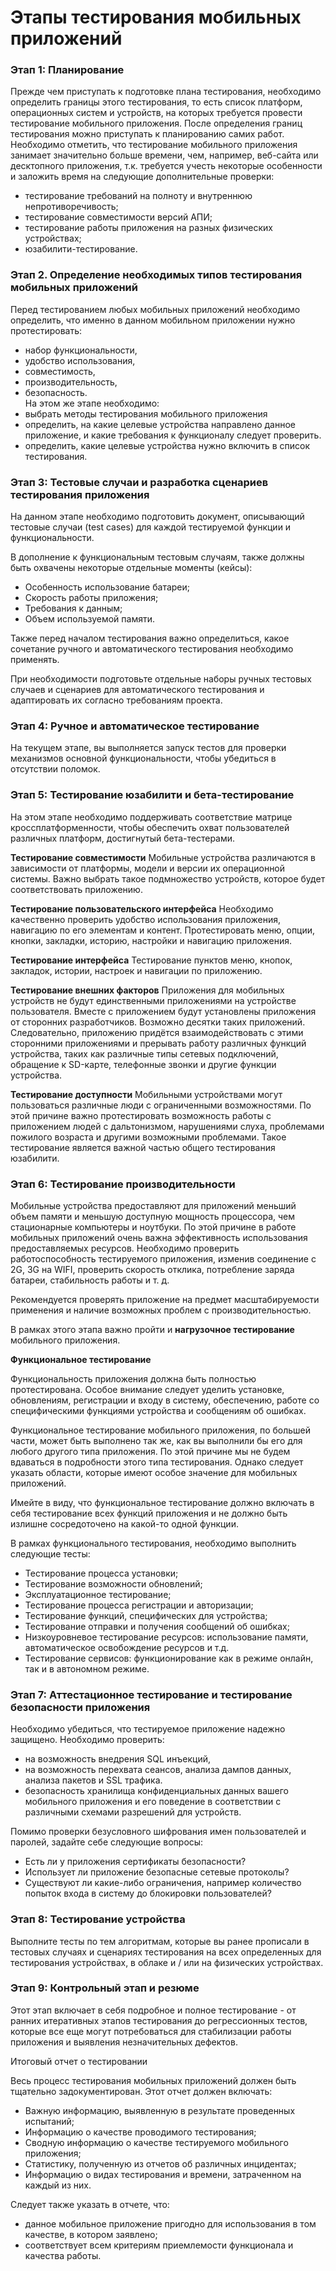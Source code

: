 # Этапы тестирования мобильных приложений
### Этап 1: Планирование 
Прежде чем приступать к подготовке плана тестирования, необходимо определить границы этого тестирования, то есть список платформ, операционных систем и устройств, на которых требуется провести тестирование мобильного приложения.
После определения границ тестирования можно приступать к планированию самих работ. Необходимо отметить, что тестирование мобильного приложения занимает значительно больше времени, чем, например, веб-сайта или десктопного приложения, т.к. требуется учесть некоторые особенности и заложить время на следующие дополнительные проверки:
- тестирование требований на полноту и внутреннюю непротиворечивость;
- тестирование совместимости версий АПИ;
- тестирование работы приложения на разных физических устройствах;
- юзабилити-тестирование.
### **Этап 2. Определение необходимых типов тестирования мобильных приложений**  
Перед тестированием любых мобильных приложений необходимо определить, что именно в данном мобильном приложении нужно протестировать: 
- набор функциональности, 
- удобство использования, 
- совместимость,  
- производительность, 
- безопасность.  
На этом же этапе необходимо:
- выбрать методы тестирования мобильного приложения 
- определить, на какие целевые устройства направлено данное приложение, и какие требования  к функционалу следует проверить.
- определить, какие целевые устройства нужно включить в список тестирования.

### Этап 3: Тестовые случаи и разработка сценариев тестирования приложения 
На данном этапе необходимо подготовить документ, описывающий тестовые случаи (test cases) для каждой тестируемой функции и функциональности.

В дополнение к функциональным тестовым случаям, также должны быть охвачены некоторые отдельные моменты (кейсы):
- Особенность использование батареи;
- Скорость работы приложения;
- Требования к данным;
- Объем используемой памяти.

Также перед началом тестирования важно определиться, какое сочетание ручного и автоматического тестирования необходимо применять.

При необходимости подготовьте отдельные наборы ручных тестовых случаев и сценариев для автоматического тестирования и адаптировать их согласно требованиям проекта.

### Этап 4: Ручное и автоматическое тестирование
На текущем этапе, вы выполняется запуск тестов для проверки механизмов основной функциональности, чтобы убедиться в отсутствии поломок.
### Этап 5: Тестирование юзабилити и бета-тестирование
На этом этапе необходимо поддерживать соответствие матрице кроссплатформенности, чтобы обеспечить охват пользователей различных платформ, достигнутый бета-тестерами.  

**Тестирование совместимости**
Мобильные устройства различаются в зависимости от платформы, модели и версии их операционной системы. Важно выбрать такое подмножество устройств, которое будет соответствовать приложению.

**Тестирование пользовательского интерфейса**
Необходимо качественно проверить удобство использования приложения, навигацию по его элементам и контент. Протестировать меню, опции, кнопки, закладки, историю, настройки и навигацию приложения.

**Тестирование интерфейса** 
Тестирование пунктов меню, кнопок, закладок, истории, настроек и навигации по приложению.

**Тестирование внешних факторов**
Приложения для мобильных устройств не будут единственными приложениями на устройстве пользователя. Вместе с приложением будут установлены приложения от сторонних разработчиков. Возможно десятки таких приложений. Следовательно, приложению придётся взаимодействовать с этими сторонними приложениями и прерывать работу различных функций устройства, таких как различные типы сетевых подключений, обращение к SD-карте, телефонные звонки и другие функции устройства.

**Тестирование доступности**
Мобильными устройствами могут пользоваться различные люди с ограниченными возможностями. По этой причине важно  протестировать возможность работы с приложением людей с дальтонизмом, нарушениями слуха, проблемами пожилого возраста и другими возможными проблемами.  Такое тестирование является важной частью общего тестирования юзабилити.

### Этап 6: Тестирование производительности
Мобильные устройства предоставляют для приложений меньший объем памяти и меньшую доступную мощность процессора, чем стационарные компьютеры и ноутбуки. По этой причине в работе мобильных приложений очень важна эффективность использования предоставляемых ресурсов. Необходимо проверить работоспособность тестируемого приложения, изменив соединение с 2G, 3G на WIFI, проверить скорость отклика, потребление заряда батареи, стабильность работы и т. д.

Рекомендуется проверять приложение на предмет масштабируемости применения и наличие возможных проблем с производительностью.

В рамках этого этапа важно пройти и **нагрузочное тестирование** мобильного приложения.

 **Функциональное тестирование**

Функциональность приложения должна быть полностью протестирована. Особое внимание следует уделить установке, обновлениям, регистрации и входу в систему, обеспечению, работе со специфическими функциями устройства и сообщениям об ошибках.

Функциональное тестирование мобильного приложения, по большей части, может быть выполнено так же, как вы выполнили бы его для любого другого типа приложения. По этой причине мы не будем вдаваться в подробности этого типа тестирования. Однако следует указать области, которые имеют особое значение для мобильных приложений.

Имейте в виду, что функциональное тестирование должно включать в себя тестирование всех функций приложения и не должно быть излишне сосредоточено на какой-то одной функции.

В рамках функционального тестирования, необходимо выполнить следующие тесты:

- Тестирование процесса установки;
- Тестирование возможности обновлений;
- Эксплуатационное тестирование;
- Тестирование процесса регистрации и авторизации;
- Тестирование функций, специфических для устройства;
- Тестирование отправки и получения сообщений об ошибках;
- Низкоуровневое тестирование ресурсов: использование памяти, автоматическое освобождение ресурсов и т.д.
- Тестирование сервисов: функционирование как в режиме онлайн, так и в автономном режиме.
### Этап 7: Аттестационное тестирование и тестирование безопасности приложения
Необходимо убедиться, что тестируемое приложение надежно защищено.  Необходимо проверить:
- на возможность внедрения SQL инъекций, 
- на возможность перехвата сеансов, анализа дампов данных, анализа пакетов и SSL трафика.
- безопасность хранилища конфиденциальных данных вашего мобильного приложения и его поведение в соответствии с различными схемами разрешений для устройств.

Помимо проверки безусловного шифрования имен пользователей и паролей, задайте себе следующие вопросы:

- Есть ли у приложения сертификаты безопасности?
- Использует ли приложение безопасные сетевые протоколы?
- Существуют ли какие-либо ограничения, например количество попыток входа в систему до блокировки пользователей?

 
### Этап 8: Тестирование устройства
Выполните тесты по тем алгоритмам, которые вы ранее прописали в тестовых случаях и сценариях тестирования на всех определенных для тестирования устройствах, в облаке и / или на физических устройствах.

 

### Этап 9: Контрольный этап и резюме
Этот этап включает в себя подробное и полное тестирование - от ранних итеративных этапов тестирования до регрессионных тестов, которые все еще могут потребоваться для стабилизации работы приложения и выявления незначительных дефектов.

Итоговый отчет о тестировании

Весь процесс тестирования мобильных приложений должен быть тщательно задокументирован. 
Этот отчет должен включать:
- Важную информацию, выявленную в результате проведенных испытаний;
- Информацию о качестве проводимого тестирования;
- Сводную информацию о качестве тестируемого мобильного приложения;
- Статистику, полученную из отчетов об различных инцидентах;
- Информацию о видах тестирования и времени, затраченном на каждый из них.

Следует также указать в отчете, что:

- данное мобильное приложение пригодно для использования в том качестве, в котором заявлено;
- соответствует всем критериям приемлемости функционала и качества работы.
